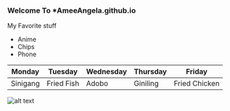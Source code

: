 ### Welcome To *AmeeAngela.github.io

My Favorite stuff
- Anime
- Chips
- Phone

| Monday | Tuesday | Wednesday | Thursday | Friday |
|--------|---------|-----------|----------|--------|
|Sinigang|Fried Fish|Adobo     |Giniling  |Fried Chicken|




![alt text](https://i.pinimg.com/564x/a0/73/48/a073488376b3a13e02102faa8d50dfd1.jpg)




